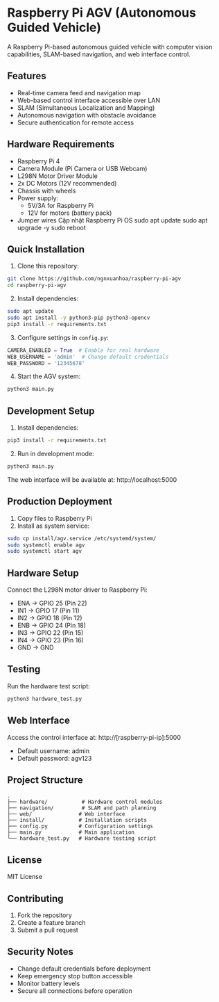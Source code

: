 # Raspberry Pi AGV (Autonomous Guided Vehicle)

A Raspberry Pi-based autonomous guided vehicle with computer vision capabilities, SLAM-based navigation, and web interface control.

## Features
- Real-time camera feed and navigation map
- Web-based control interface accessible over LAN
- SLAM (Simultaneous Localization and Mapping)
- Autonomous navigation with obstacle avoidance
- Secure authentication for remote access

## Hardware Requirements
- Raspberry Pi 4
- Camera Module (Pi Camera or USB Webcam)
- L298N Motor Driver Module
- 2x DC Motors (12V recommended)
- Chassis with wheels
- Power supply:
  - 5V/3A for Raspberry Pi
  - 12V for motors (battery pack)
- Jumper wires
Cập nhật Raspberry Pi OS
sudo apt update
sudo apt upgrade -y
sudo reboot

## Quick Installation
1. Clone this repository:
```bash
git clone https://github.com/ngnxuanhoa/raspberry-pi-agv
cd raspberry-pi-agv
```

2. Install dependencies:
```bash
sudo apt update
sudo apt install -y python3-pip python3-opencv
pip3 install -r requirements.txt
```

3. Configure settings in `config.py`:
```python
CAMERA_ENABLED = True  # Enable for real hardware
WEB_USERNAME = 'admin'  # Change default credentials
WEB_PASSWORD = '12345678'
```

4. Start the AGV system:
```bash
python3 main.py
```

## Development Setup
1. Install dependencies:
```bash
pip3 install -r requirements.txt
```

2. Run in development mode:
```bash
python3 main.py
```

The web interface will be available at: http://localhost:5000

## Production Deployment
1. Copy files to Raspberry Pi
2. Install as system service:
```bash
sudo cp install/agv.service /etc/systemd/system/
sudo systemctl enable agv
sudo systemctl start agv
```

## Hardware Setup
Connect the L298N motor driver to Raspberry Pi:
- ENA -> GPIO 25 (Pin 22)
- IN1 -> GPIO 17 (Pin 11)
- IN2 -> GPIO 18 (Pin 12)
- ENB -> GPIO 24 (Pin 18)
- IN3 -> GPIO 22 (Pin 15)
- IN4 -> GPIO 23 (Pin 16)
- GND -> GND

## Testing
Run the hardware test script:
```bash
python3 hardware_test.py
```

## Web Interface
Access the control interface at: http://[raspberry-pi-ip]:5000
- Default username: admin
- Default password: agv123

## Project Structure
```
.
├── hardware/           # Hardware control modules
├── navigation/         # SLAM and path planning
├── web/               # Web interface
├── install/           # Installation scripts
├── config.py          # Configuration settings
├── main.py            # Main application
└── hardware_test.py   # Hardware testing script
```

## License
MIT License

## Contributing
1. Fork the repository
2. Create a feature branch
3. Submit a pull request

## Security Notes
- Change default credentials before deployment
- Keep emergency stop button accessible
- Monitor battery levels
- Secure all connections before operation
